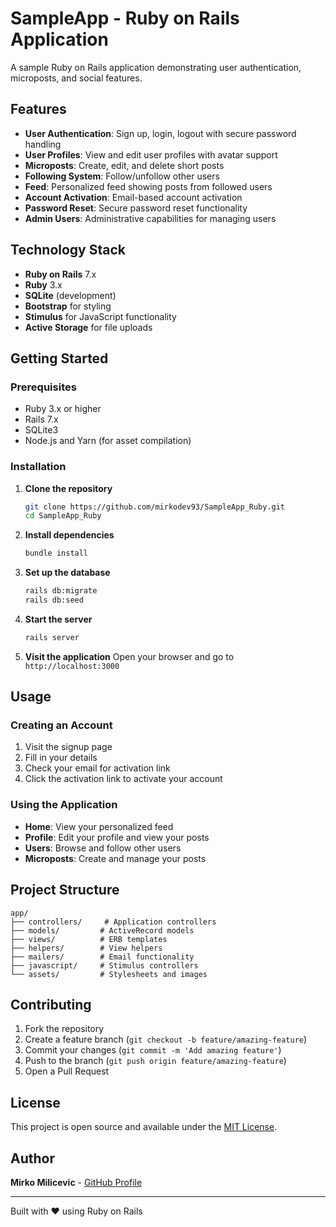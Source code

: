 # SampleApp - Ruby on Rails Application

A sample Ruby on Rails application demonstrating user authentication, microposts, and social features.

## Features

- **User Authentication**: Sign up, login, logout with secure password handling
- **User Profiles**: View and edit user profiles with avatar support
- **Microposts**: Create, edit, and delete short posts
- **Following System**: Follow/unfollow other users
- **Feed**: Personalized feed showing posts from followed users
- **Account Activation**: Email-based account activation
- **Password Reset**: Secure password reset functionality
- **Admin Users**: Administrative capabilities for managing users

## Technology Stack

- **Ruby on Rails** 7.x
- **Ruby** 3.x
- **SQLite** (development)
- **Bootstrap** for styling
- **Stimulus** for JavaScript functionality
- **Active Storage** for file uploads

## Getting Started

### Prerequisites

- Ruby 3.x or higher
- Rails 7.x
- SQLite3
- Node.js and Yarn (for asset compilation)

### Installation

1. **Clone the repository**
   ```bash
   git clone https://github.com/mirkodev93/SampleApp_Ruby.git
   cd SampleApp_Ruby
   ```

2. **Install dependencies**
   ```bash
   bundle install
   ```

3. **Set up the database**
   ```bash
   rails db:migrate
   rails db:seed
   ```

4. **Start the server**
   ```bash
   rails server
   ```

5. **Visit the application**
   Open your browser and go to `http://localhost:3000`

## Usage

### Creating an Account
1. Visit the signup page
2. Fill in your details
3. Check your email for activation link
4. Click the activation link to activate your account

### Using the Application
- **Home**: View your personalized feed
- **Profile**: Edit your profile and view your posts
- **Users**: Browse and follow other users
- **Microposts**: Create and manage your posts

## Project Structure

```
app/
├── controllers/     # Application controllers
├── models/         # ActiveRecord models
├── views/          # ERB templates
├── helpers/        # View helpers
├── mailers/        # Email functionality
├── javascript/     # Stimulus controllers
└── assets/         # Stylesheets and images
```

## Contributing

1. Fork the repository
2. Create a feature branch (`git checkout -b feature/amazing-feature`)
3. Commit your changes (`git commit -m 'Add amazing feature'`)
4. Push to the branch (`git push origin feature/amazing-feature`)
5. Open a Pull Request

## License

This project is open source and available under the [MIT License](LICENSE).

## Author

**Mirko Milicevic** - [GitHub Profile](https://github.com/mirkodev93)

---

Built with ❤️ using Ruby on Rails
